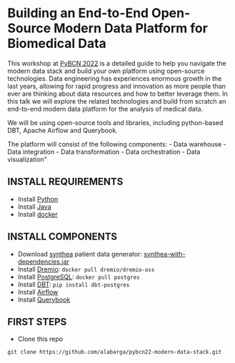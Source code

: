 # Building an End-to-End Open-Source Modern Data Platform for Biomedical Data

This workshop at [PyBCN 2022](https://pybcn.org/events/pyday_bcn/pyday_bcn_2022/) is a detailed guide to help you navigate the modern data stack and build your own platform using open-source technologies. Data engineering has experiences enormous growth in the last years, allowing for rapid progress and innovation as more people than ever are thinking about data resources and how to better leverage them. In this talk we will explore the related technologies and build from scratch an end-to-end modern data platform for the analysis of medical data. 

We will be using open-source tools and libraries, including python-based DBT, Apache Airflow and Querybook. 

The platform will consist of the following components: - Data warehouse - Data integration - Data transformation - Data orchestration - Data visualization"


## INSTALL REQUIREMENTS

- Install [Python](https://www.python.org/downloads/)
- Install [Java](https://www.java.com/en/download/help/download_options.html)
- Install [docker](https://docs.docker.com/engine/install/)

## INSTALL COMPONENTS

- Download [synthea](https://synthetichealth.github.io/synthea/) patient data generator: [synthea-with-dependencies.jar](https://github.com/synthetichealth/synthea/releases/download/master-branch-latest/synthea-with-dependencies.jar)
- Install [Dremio](https://www.dremio.com/): `docker pull dremio/dremio-oss`
- Install [PostgreSQL](https://www.postgresql.org): `docker pull postgres` 
- Install [DBT](https://docs.getdbt.com/docs/get-started/pip-install): `pip install dbt-postgres`
- Install [Airflow](https://airflow.apache.org/docs/apache-airflow/stable/start.html)
- Install [Querybook](https://github.com/pinterest/querybook)

## FIRST STEPS

- Clone this repo

```
git clone https://github.com/alabarga/pybcn22-modern-data-stack.git
``` 
